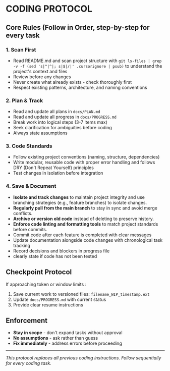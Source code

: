 # CODING PROTOCOL

## **Core Rules (Follow in Order, step-by-step for every task**

### 1. **Scan First**

- Read README.md and scan project structure with `git ls-files | grep -v -f (sed 's|^|^|; s|$|/|' .cursorignore | psub)` to understand the project's context and files
- Review before any changes
- Never create what already exists - check thoroughly first
- Respect existing patterns, architecture, and naming conventions

### 2. **Plan & Track**

- Read and update all plans in `docs/PLAN.md`
- Read and update all progress in `docs/PROGRESS.md`
- Break work into logical steps (3-7 items max)
- Seek clarification for ambiguities before coding
- Always state assumptions

### 3. **Code Standards**

- Follow existing project conventions (naming, structure, dependencies)
- Write modular, reusable code with proper error handling and follows DRY (Don't Repeat Yourself) principles
- Test changes in isolation before integration

### 4. **Save & Document**

- **Isolate and track changes** to maintain project integrity and use branching strategies (e.g., feature branches) to isolate changes.
- **Regularly pull from the main branch** to stay in sync and avoid merge conflicts.
- **Archive or version old code** instead of deleting to preserve history.
- **Enforce code linting and formatting tools** to match project standards before commits.
- Commit code after each feature is completed with clear messages
- Update documentation alongside code changes with chronological task tracking
- Record decisions and blockers in progress file
- clearly state if code has not been tested

## **Checkpoint Protocol**

If approaching token or window limits :

1. Save current work to versioned files: `filename_WIP_timestamp.ext`
2. Update `docs/PROGRESS.md` with current status
3. Provide clear resume instructions

## **Enforcement**

- **Stay in scope** - don't expand tasks without approval
- **No assumptions** - ask rather than guess
- **Fix immediately** - address errors before proceeding

---
*This protocol replaces all previous coding instructions. Follow sequentially for every coding task.*
